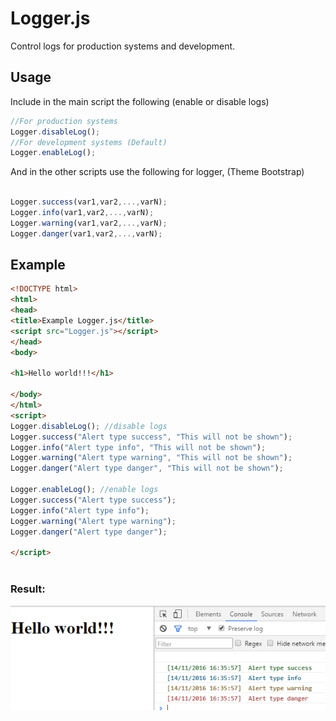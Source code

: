 # Logger.js

Control logs for production systems and development.

## Usage

Include in the main script the following (enable or disable logs)
```javascript
//For production systems
Logger.disableLog();
//For development systems (Default)
Logger.enableLog();
```

And in the other scripts use the following for logger, (Theme Bootstrap)
```javascript

Logger.success(var1,var2,...,varN);
Logger.info(var1,var2,...,varN);
Logger.warning(var1,var2,...,varN);
Logger.danger(var1,var2,...,varN);

```

## Example
``` html
<!DOCTYPE html>
<html>
<head>
<title>Example Logger.js</title>
<script src="Logger.js"></script>
</head>
<body>

<h1>Hello world!!!</h1>

</body>
</html>
<script>
Logger.disableLog(); //disable logs
Logger.success("Alert type success", "This will not be shown");
Logger.info("Alert type info", "This will not be shown");
Logger.warning("Alert type warning", "This will not be shown");
Logger.danger("Alert type danger", "This will not be shown");

Logger.enableLog(); //enable logs
Logger.success("Alert type success");
Logger.info("Alert type info");
Logger.warning("Alert type warning");
Logger.danger("Alert type danger");

</script>



```
### Result:
<img src="Logger.png"/>
